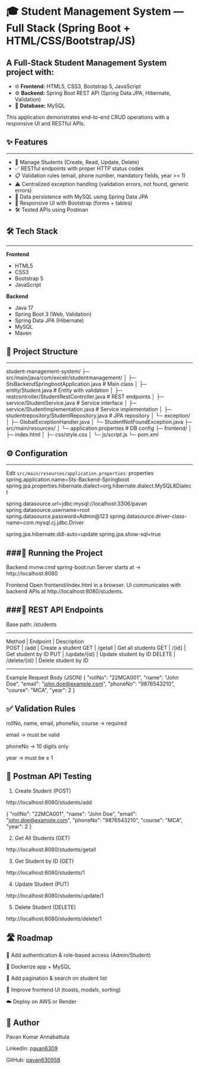 # 🎓 Student Management System — Full Stack (Spring Boot + HTML/CSS/Bootstrap/JS)

A **Full-Stack Student Management System** project with:  
--------------------------------------------------------
- 🌐 **Frontend:** HTML5, CSS3, Bootstrap 5, JavaScript  
- ⚙️ **Backend:** Spring Boot REST API (Spring Data JPA, Hibernate, Validation)  
- 🐬 **Database:** MySQL  

This application demonstrates end-to-end CRUD operations with a responsive UI and RESTful APIs.

## ✨ Features
---------------
- 👥 Manage Students (Create, Read, Update, Delete)
- ✅ RESTful endpoints with proper HTTP status codes
- 📋 Validation rules (email, phone number, mandatory fields, year >= 1)
- ⚠️ Centralized exception handling (validation errors, not found, generic errors)
- 💾 Data persistence with MySQL using Spring Data JPA
- 🎨 Responsive UI with Bootstrap (forms + tables)
- 🛠️ Tested APIs using Postman


## 🛠️ Tech Stack
------------------
**Frontend**
- HTML5  
- CSS3  
- Bootstrap 5  
- JavaScript  

**Backend**
- Java 17  
- Spring Boot 3 (Web, Validation)  
- Spring Data JPA (Hibernate)  
- MySQL  
- Maven  


## 📁 Project Structure
------------------------
student-management-system/
├─ src/main/java/com/excelr/studentmanagement/
│ ├─ StsBackendSpringbootApplication.java # Main class
│ ├─ entity/Student.java # Entity with validation
│ ├─ restcontroller/StudentRestController.java # REST endpoints
│ ├─ service/StudentService.java # Service interface
│ ├─ service/StudentImplementation.java # Service implementation
│ ├─ studentrepository/StudentRepository.java # JPA repository
│ └─ exception/
│ ├─ GlobalExceptionHandler.java
│ └─ StudentNotFoundException.java
├─ src/main/resources/
│ └─ application.properties # DB config
├─ frontend/
│ ├─ index.html
│ ├─ css/style.css
│ └─ js/script.js
└─ pom.xml


## ⚙️ Configuration
----------------------
Edit `src/main/resources/application.properties`:
properties
spring.application.name=Sts-Backend-Springboot
spring.jpa.properties.hibernate.dialect=org.hibernate.dialect.MySQL8Dialect

spring.datasource.url=jdbc:mysql://localhost:3306/pavan
spring.datasource.username=root
spring.datasource.password=Admin@123
spring.datasource.driver-class-name=com.mysql.cj.jdbc.Driver

spring.jpa.hibernate.ddl-auto=update
spring.jpa.show-sql=true

###🚀 Running the Project
--------------------------
Backend
mvnw.cmd spring-boot:run
Server starts at → http://localhost:8080

Frontend
Open frontend/index.html in a browser.
UI communicates with backend APIs at http://localhost:8080/students.

###📡 REST API Endpoints
--------------------------

Base path: /students
_________________________________________________
Method	 |   Endpoint	  |  Description           
POST	   |   /add	      |  Create a student
GET	     |  /getall	    |  Get all students
GET	     |  /{id}	      | Get student by ID
PUT	     | /update/{id}	| Update student by ID
DELETE	 | /delete/{id}	|  Delete student by ID
___________________________________________________


Example Request Body (JSON)
{
  "rollNo": "22MCA001",
  "name": "John Doe",
  "email": "john.doe@example.com",
  "phoneNo": "9876543210",
  "course": "MCA",
  "year": 2
}


✅ Validation Rules
---------------------

rollNo, name, email, phoneNo, course → required

email → must be valid

phoneNo → 10 digits only

year → must be ≥ 1


🧪 Postman API Testing
-------------------------
1. Create Student (POST)

http://localhost:8080/students/add

{
  "rollNo": "22MCA001",
  "name": "John Doe",
  "email": "john.doe@example.com",
  "phoneNo": "9876543210",
  "course": "MCA",
  "year": 2
}

2. Get All Students (GET)

http://localhost:8080/students/getall

3. Get Student by ID (GET)

http://localhost:8080/students/1

4. Update Student (PUT)

http://localhost:8080/students/update/1

5. Delete Student (DELETE)

http://localhost:8080/students/delete/1


🛣️ Roadmap
--------------

🔑 Add authentication & role-based access (Admin/Student)

🐳 Dockerize app + MySQL

📄 Add pagination & search on student list

🎨 Improve frontend UI (toasts, modals, sorting)

☁️ Deploy on AWS or Render

👤 Author
--------------

Pavan Kumar Annabattula

LinkedIn: p[avan6309](https://www.linkedin.com/in/pavan6309/)

GitHub: [pavan630958](https://github.com/pavan630958)
